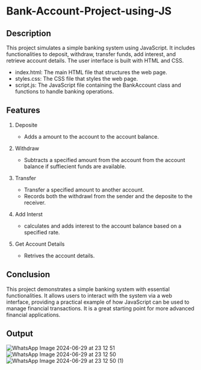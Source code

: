 # Bank-Account-Project-using-JS

## Description
This project simulates a simple banking system using JavaScript. It includes functionalities to deposit, withdraw, transfer funds, add interest, and retrieve account details. The user interface is built with HTML and CSS.
   - index.html: The main HTML file that structures the web page.
   - styles.css: The CSS file that styles the web page.
   - script.js: The JavaScript file containing the BankAccount class and functions to handle banking operations.

## Features
  1. Deposite
     - Adds a amount to the account to the account balance.

  2. Withdraw
     - Subtracts a specified amount from the account from the account balance if suffiecient funds are available.

  3. Transfer
     - Transfer a specified amount to another account.
     - Records both the withdrawl from the sender and the deposite to the receiver.

  4. Add Interst
     - calculates and adds interest to the account balance based on a specified rate.
   
  5. Get Account Details
     - Retrives the account details.
    
 ## Conclusion 
This project demonstrates a simple banking system with essential functionalities. It allows users to interact with the system via a web interface, providing a practical example of how JavaScript can be used to manage financial transactions.
It is a great starting point for more advanced financial applications.

## Output
![WhatsApp Image 2024-06-29 at 23 12 51](https://github.com/hiteshrawal143/Bank-Account-Project-using-JS/assets/103030562/8e9fd263-4215-4e02-9e95-ca2db45c4ff8)
![WhatsApp Image 2024-06-29 at 23 12 50](https://github.com/hiteshrawal143/Bank-Account-Project-using-JS/assets/103030562/c30c3c6c-1447-48b7-9b5f-c2f7fa2f2dc9)
![WhatsApp Image 2024-06-29 at 23 12 50 (1)](https://github.com/hiteshrawal143/Bank-Account-Project-using-JS/assets/103030562/29c3793e-7a8e-4647-920b-0f9f8c4d73dc)




